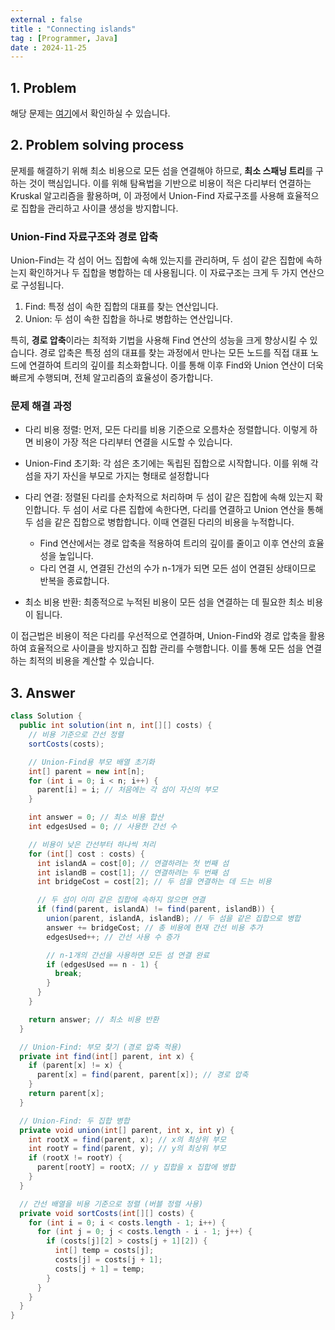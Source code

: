 ```yaml
---
external : false
title : "Connecting islands"
tag : [Programmer, Java]
date : 2024-11-25
---
```


## 1. Problem

해당 문제는 [여기](https://school.programmers.co.kr/learn/courses/30/lessons/42861)에서 확인하실 수 있습니다.

## 2. Problem solving process

문제를 해결하기 위해 최소 비용으로 모든 섬을 연결해야 하므로, **최소 스패닝 트리**를 구하는 것이 핵심입니다. 이를 위해 탐욕법을 기반으로 비용이 적은 다리부터 연결하는 Kruskal 알고리즘을 활용하며, 이 과정에서 Union-Find 자료구조를 사용해 효율적으로 집합을 관리하고 사이클 생성을 방지합니다.

### Union-Find 자료구조와 경로 압축

Union-Find는 각 섬이 어느 집합에 속해 있는지를 관리하며, 두 섬이 같은 집합에 속하는지 확인하거나 두 집합을 병합하는 데 사용됩니다. 이 자료구조는 크게 두 가지 연산으로 구성됩니다.

1. Find: 특정 섬이 속한 집합의 대표를 찾는 연산입니다.
2. Union: 두 섬이 속한 집합을 하나로 병합하는 연산입니다.

특히, **경로 압축**이라는 최적화 기법을 사용해 Find 연산의 성능을 크게 향상시킬 수 있습니다. 경로 압축은 특정 섬의 대표를 찾는 과정에서 만나는 모든 노드를 직접 대표 노드에 연결하여 트리의 깊이를 최소화합니다. 이를 통해 이후 Find와 Union 연산이 더욱 빠르게 수행되며, 전체 알고리즘의 효율성이 증가합니다.

### 문제 해결 과정

- 다리 비용 정렬: 먼저, 모든 다리를 비용 기준으로 오름차순 정렬합니다. 이렇게 하면 비용이 가장 적은 다리부터 연결을 시도할 수 있습니다.
- Union-Find 초기화: 각 섬은 초기에는 독립된 집합으로 시작합니다. 이를 위해 각 섬을 자기 자신을 부모로 가지는 형태로 설정합니다
- 다리 연결: 정렬된 다리를 순차적으로 처리하며 두 섬이 같은 집합에 속해 있는지 확인합니다. 두 섬이 서로 다른 집합에 속한다면, 다리를 연결하고 Union 연산을 통해 두 섬을 같은 집합으로 병합합니다. 이때 연결된 다리의 비용을 누적합니다.

  - Find 연산에서는 경로 압축을 적용하여 트리의 깊이를 줄이고 이후 연산의 효율성을 높입니다.
  - 다리 연결 시, 연결된 간선의 수가 n-1개가 되면 모든 섬이 연결된 상태이므로 반복을 종료합니다.

- 최소 비용 반환: 최종적으로 누적된 비용이 모든 섬을 연결하는 데 필요한 최소 비용이 됩니다.

이 접근법은 비용이 적은 다리를 우선적으로 연결하며, Union-Find와 경로 압축을 활용하여 효율적으로 사이클을 방지하고 집합 관리를 수행합니다. 이를 통해 모든 섬을 연결하는 최적의 비용을 계산할 수 있습니다.

## 3. Answer

```java
class Solution {
  public int solution(int n, int[][] costs) {
    // 비용 기준으로 간선 정렬
    sortCosts(costs);

    // Union-Find용 부모 배열 초기화
    int[] parent = new int[n];
    for (int i = 0; i < n; i++) {
      parent[i] = i; // 처음에는 각 섬이 자신의 부모
    }

    int answer = 0; // 최소 비용 합산
    int edgesUsed = 0; // 사용한 간선 수

    // 비용이 낮은 간선부터 하나씩 처리
    for (int[] cost : costs) {
      int islandA = cost[0]; // 연결하려는 첫 번째 섬
      int islandB = cost[1]; // 연결하려는 두 번째 섬
      int bridgeCost = cost[2]; // 두 섬을 연결하는 데 드는 비용

      // 두 섬이 이미 같은 집합에 속하지 않으면 연결
      if (find(parent, islandA) != find(parent, islandB)) {
        union(parent, islandA, islandB); // 두 섬을 같은 집합으로 병합
        answer += bridgeCost; // 총 비용에 현재 간선 비용 추가
        edgesUsed++; // 간선 사용 수 증가

        // n-1개의 간선을 사용하면 모든 섬 연결 완료
        if (edgesUsed == n - 1) {
          break;
        }
      }
    }

    return answer; // 최소 비용 반환
  }

  // Union-Find: 부모 찾기 (경로 압축 적용)
  private int find(int[] parent, int x) {
    if (parent[x] != x) {
      parent[x] = find(parent, parent[x]); // 경로 압축
    }
    return parent[x];
  }

  // Union-Find: 두 집합 병합
  private void union(int[] parent, int x, int y) {
    int rootX = find(parent, x); // x의 최상위 부모
    int rootY = find(parent, y); // y의 최상위 부모
    if (rootX != rootY) {
      parent[rootY] = rootX; // y 집합을 x 집합에 병합
    }
  }

  // 간선 배열을 비용 기준으로 정렬 (버블 정렬 사용)
  private void sortCosts(int[][] costs) {
    for (int i = 0; i < costs.length - 1; i++) {
      for (int j = 0; j < costs.length - i - 1; j++) {
        if (costs[j][2] > costs[j + 1][2]) {
          int[] temp = costs[j];
          costs[j] = costs[j + 1];
          costs[j + 1] = temp;
        }
      }
    }
  }
}
```
